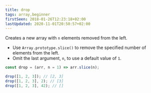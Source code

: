 ```yaml
---
title: drop
tags: array,beginner
firstSeen: 2018-01-26T12:23:18+02:00
lastUpdated: 2020-11-01T20:50:57+02:00
---
```


Creates a new array with `n` elements removed from the left.

- Use `Array.prototype.slice()` to remove the specified number of elements from the left.
- Omit the last argument, `n`, to use a default value of `1`.

```js
const drop = (arr, n = 1) => arr.slice(n);
```

```js
drop([1, 2, 3]); // [2, 3]
drop([1, 2, 3], 2); // [3]
drop([1, 2, 3], 42); // []
```
